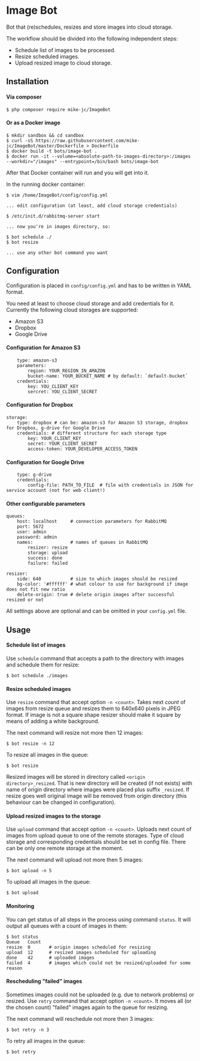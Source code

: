 # Image Bot
Bot that (re)schedules, resizes and store images into cloud storage.

The workflow should be divided into the following independent steps:
- Schedule list of images to be processed.
- Resize scheduled images.
- Upload resized image to cloud storage.

## Installation

#### Via composer
```
$ php composer require mike-jc/ImageBot
```

#### Or as a Docker image
```
$ mkdir sandbox && cd sandbox
$ curl -sS https://raw.githubusercontent.com/mike-jc/ImageBot/master/Dockerfile > Dockerfile 
$ docker build -t bots/image-bot .
$ docker run -it --volume=<absolute-path-to-images-directory>:/images --workdir="/images" --entrypoint=/bin/bash bots/image-bot
```
After that Docker container will run and you will get into it.

In the running docker container:
```
$ vim /home/ImageBot/config/config.yml

... edit configuration (at least, add cloud storage credentials)

$ /etc/init.d/rabbitmq-server start

... now you're in images directory, so:

$ bot schedule ./ 
$ bot resize

... use any other bot command you want
```

## Configuration
Configuration is placed in `config/config.yml` and has to be written in YAML format.

You need at least to choose cloud storage and add credentials for it.
Currently the following cloud storages are supported:
- Amazon S3
- Dropbox
- Google Drive

#### Configuration for Amazon S3
```
    type: amazon-s3
    parameters:
        region: YOUR_REGION_IN_AMAZON
        bucket-name: YOUR_BUCKET_NAME # by default: `default-bucket`
    credentials:
        key: YOU_CLIENT_KEY
        sercret: YOU_CLIENT_SECRET
```

#### Configuration for Dropbox
```
storage:
    type: dropbox # can be: amazon-s3 for Amazon S3 storage, dropbox for Dropbox, g-drive for Google Drive
    credentials: # different structure for each storage type
        key: YOUR_CLIENT_KEY
        secret: YOUR_CLIENT_SECRET
        access-token: YOUR_DEVELOPER_ACCESS_TOKEN
```

#### Configuration for Google Drive
```
    type: g-drive
    credentials:
        config-file: PATH_TO_FILE  # file with credentials in JSON for service account (not for web client!)
```

#### Other configurable parameters
```
queues:
    host: localhost     # connection parameters for RabbitMQ
    port: 5672
    user: admin
    password: admin
    names:              # names of queues in RabbitMQ
        resizer: resize
        storage: upload
        success: done
        failure: failed

resizer:
    side: 640           # size to which images should be resized
    bg-color: '#ffffff' # what colour to use for background if image does not fit new ratio
    delete-origin: true # delete origin images after successful resized or not
```
All settings above are optional and can be omitted in your `config.yml` file.

## Usage

#### Schedule list of images
Use `schedule` command that accepts a path to the directory with images and schedule them for resize:
```
$ bot schedule ./images
```
#### Resize scheduled images
Use `resize` command that accept option `-n <count>`.
Takes next *count* of images from resize queue and resizes them to 640x640 pixels
in JPEG format. If image is not a square shape resizer should make it square by means of
adding a white background.

The next command will resize not more then 12 images:
```
$ bot resize -n 12
```
To resize all images in the queue:
```
$ bot resize
```
Resized images will be stored in directory called `<origin directory>_resized`. That is new directory will be created (if not exists) with name of origin directory where images were placed plus suffix `_resized`.
If resize goes well original image will be removed from origin directory (this behaviour can be changed in configuration).

#### Upload resized images to the storage
Use `upload` command that accept option `-n <count>`.
Uploads next count of images from upload queue to one of the remote storages. Type of
cloud storage and corresponding credentials should be set in config file. There can be only
one remote storage at the moment.

The next command will upload not more then 5 images:
```
$ bot upload -n 5
```
To upload all images in the queue:
```
$ bot upload
```

#### Monitoring
You can get status of all steps in the process using command `status`.
It will output all queues with a count of images in them:
```
$ bot status
Queue   Count
resize  0       # origin images scheduled for resizing
upload  12      # resized images scheduled for uploading 
done    42      # uploaded images
failed  4       # images which could not be resized/uploaded for some reason
```

#### Rescheduling "failed" images
Sometimes images could not be uploaded (e.g. due to network problems) or resized.
Use `retry` command that accept option `-n <count>`.
It moves all (or the chosen count) "failed" images again to the queue for resizing.

The next command will reschedule not more then 3 images:
```
$ bot retry -n 3
```
To retry all images in the queue:
```
$ bot retry
```
